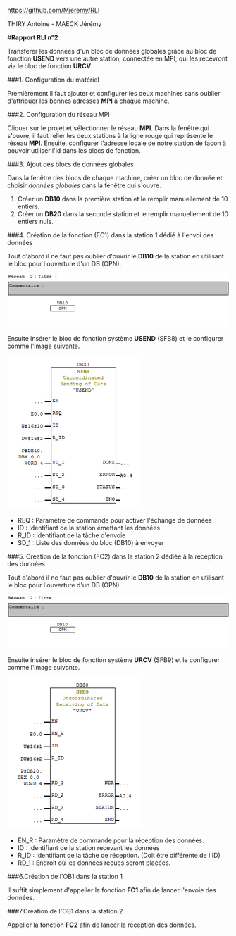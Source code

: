 <a href=https://github.com/Mjeremy/RLI>https://github.com/Mjeremy/RLI</a>

THIRY Antoine - MAECK Jérémy

#**Rapport RLI n°2**

Transferer les données d'un bloc de données globales grâce au bloc de fonction **USEND** vers une autre station, connectée en MPI, qui les recevront via le bloc de fonction **URCV** 


###1. Configuration du matériel

Premièrement il faut ajouter et configurer les deux machines sans oublier d'attribuer les bonnes adresses **MPI** à chaque machine.

###2. Configuration du réseau MPI

Cliquer sur le projet et sélectionner le réseau **MPI**. Dans la fenêtre qui s'ouvre, il faut relier les deux stations à la ligne rouge qui représente le réseau **MPI**. Ensuite, configurer l'adresse locale de notre station de facon à pouvoir utiliser l'id dans les blocs de fonction.

###3. Ajout des blocs de données globales

Dans la fenêtre des blocs de chaque machine, créer un bloc de donnée et choisir *données globales* dans la fenêtre qui s'ouvre. 

1. Créer un **DB10** dans la première station et le remplir manuellement de 10 entiers.
2. Créer un **DB20** dans la seconde station et le remplir manuellement de 10 entiers nuls.

###4. Création de la fonction (FC1) dans la station 1 dédié à l'envoi des données

Tout d'abord il ne faut pas oublier d'ouvrir le **DB10** de la station en utilisant le bloc pour l'ouverture d'un DB (OPN).

![OPEN](ressources/OpenDB.PNG)

Ensuite insérer le bloc de fonction système **USEND** (SFB8) et le configurer comme l'image suivante.

![USEND](ressources/USEND.PNG)

+	REQ : Paramètre de commande pour activer l'échange de données
+	ID : Identifiant de la station émettant les données
+	R_ID : Identifiant de la tâche d'envoie
+	SD_1 : Liste des données du bloc (DB10) à envoyer

###5. Création de la fonction (FC2) dans la station 2 dédiée à la réception des données

Tout d'abord il ne faut pas oublier d'ouvrir le **DB10** de la station en utilisant le bloc pour l'ouverture d'un DB (OPN).

![OPEN](ressources/OpenDB.PNG)

Ensuite insérer le bloc de fonction système **URCV** (SFB9) et le configurer comme l'image suivante.

![URCV](ressources/URCV.PNG)

+ EN_R : Paramètre de commande pour la réception des données.
+ ID : Identifiant de la station recevant les données
+ R_ID : Identifiant de la tâche de réception. (Doit être différente de l'ID)
+ RD_1 : Endroit où les données recues seront placées.

###6.Création de l'OB1 dans la station 1

Il suffit simplement d'appeller la fonction **FC1** afin de lancer l'envoie des données.

###7.Création de l'OB1 dans la station 2

Appeller la fonction **FC2** afin de lancer la réception des données.




